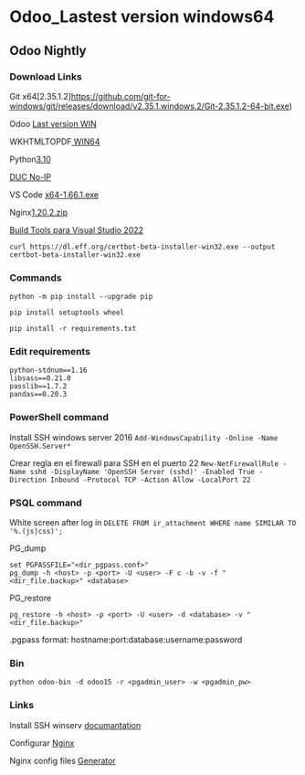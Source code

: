 # Odoo_Lastest version windows64

## Odoo Nightly

### Download Links 
Git x64[2.35.1.2]https://github.com/git-for-windows/git/releases/download/v2.35.1.windows.2/Git-2.35.1.2-64-bit.exe)

Odoo [Last version WIN](https://nightly.odoo.com/15.0/nightly/windows/odoo_15.0.latest.exe)

WKHTMLTOPDF[ WIN64](https://github.com/wkhtmltopdf/wkhtmltopdf/releases/download/0.12.5/wkhtmltox-0.12.5-1.msvc2015-win64.exe)

Python[3.10](https://www.python.org/ftp/python/3.10.2/python-3.10.2-amd64.exe)

[DUC No-IP](https://www.noip.com/client/DUCSetup_v4_1_1.exe)

VS Code [x64-1.66.1.exe](https://code.visualstudio.com/sha/download?build=stable&os=win32-x64-user)

Nginx[1.20.2.zip](https://nginx.org/download/nginx-1.20.2.zip)

[Build Tools para Visual Studio 2022](https://aka.ms/vs/17/release/vs_BuildTools.exe)


`curl https://dl.eff.org/certbot-beta-installer-win32.exe --output certbot-beta-installer-win32.exe`




### Commands
```
python -m pip install --upgrade pip
```
```
pip install setuptools wheel
```
```
pip install -r requirements.txt
```



### Edit requirements
```
python-stdnum==1.16
libsass==0.21.0
passlib==1.7.2
pandas==0.20.3
```




### PowerShell command
Install SSH windows server 2016
```Add-WindowsCapability -Online -Name OpenSSH.Server*```

Crear regla en el firewall para SSH en el puerto 22
```New-NetFirewallRule -Name sshd -DisplayName 'OpenSSH Server (sshd)' -Enabled True -Direction Inbound -Protocol TCP -Action Allow -LocalPort 22```


### PSQL command

White screen after log in
```DELETE FROM ir_attachment WHERE name SIMILAR TO '%.(js|css)'; ```

PG_dump 
```
set PGPASSFILE="<dir_pgpass.conf>"
pg_dump -h <host> -p <port> -U <user> -F c -b -v -f "<dir_file.backup>" <database>
```
PG_restore
```
pg_restore -h <host> -p <port> -U <user> -d <database> -v "<dir_file.backup>"
```

.pgpass format: hostname:port:database:username:password

### Bin
```
python odoo-bin -d odoo15 -r <pgadmin_user> -w <pgadmin_pw>
```


### Links
Install SSH winserv [documantation](https://docs.microsoft.com/en-us/windows-server/administration/openssh/openssh_install_firstuse)

Configurar [Nginx](https://www.digitalocean.com/community/questions/run-odoo-with-nginx-at-port-80)

Nginx config files [Generator](https://www.digitalocean.com/community/tools/nginx)
